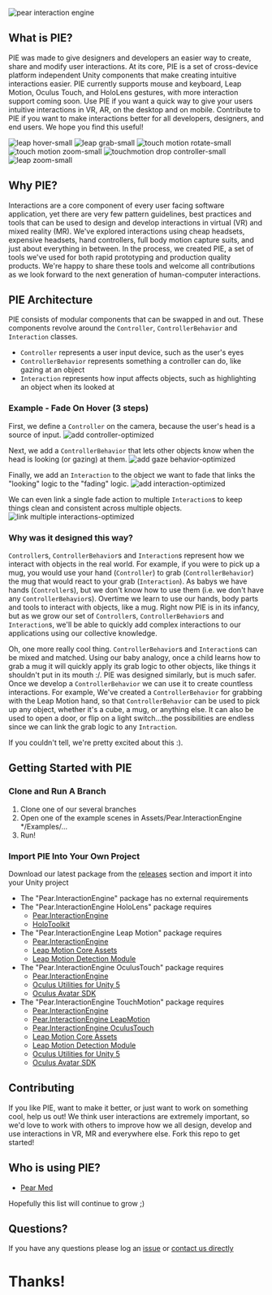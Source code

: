 ![pear interaction engine](https://cloud.githubusercontent.com/assets/2764891/23945931/a249de04-0935-11e7-9390-f0ea3d58846c.png)

## What is PIE?
PIE was made to give designers and developers an easier way to create, share and modify user interactions. At its core, PIE is a set of cross-device platform independent Unity components that make creating intuitive interactions easier. PIE currently supports mouse and keyboard, Leap Motion, Oculus Touch, and HoloLens gestures, with more interaction support coming soon. Use PIE if you want a quick way to give your users intuitive interactions in VR, AR, on the desktop and on mobile. Contribute to PIE if you want to make interactions better for all developers, designers, and end users. We hope you find this useful!

![leap hover-small](https://cloud.githubusercontent.com/assets/2764891/22951407/eb0da21c-f2bd-11e6-916c-ff6219d49eb6.gif)
![leap grab-small](https://cloud.githubusercontent.com/assets/2764891/22951403/eb081d74-f2bd-11e6-9382-9c9d43570bb3.gif)
![touch motion rotate-small](https://cloud.githubusercontent.com/assets/2764891/22951404/eb089010-f2bd-11e6-91d8-c4dd47f8e097.gif)
![touch motion zoom-small](https://cloud.githubusercontent.com/assets/2764891/22951406/eb0b8676-f2bd-11e6-899b-b28ffd08f8f1.gif)
![touchmotion drop controller-small](https://cloud.githubusercontent.com/assets/2764891/22951402/eb079b92-f2bd-11e6-8a87-f30bff24c0b1.gif)
![leap zoom-small](https://cloud.githubusercontent.com/assets/2764891/22951405/eb0a088c-f2bd-11e6-9fb0-c5f80b485362.gif)

## Why PIE?
Interactions are a core component of every user facing software application, yet there are very few pattern guidelines, best practices and tools that can be used to design and develop interactions in virtual (VR) and mixed reality (MR). We've explored interactions using cheap headsets, expensive headsets, hand controllers, full body motion capture suits, and just about everything in between. In the process, we created PIE, a set of tools we've used for both rapid prototyping and production quality products. We're happy to share these tools and welcome all contributions as we look forward to the next generation of human-computer interactions.

## PIE Architecture
PIE consists of modular components that can be swapped in and out. These components revolve around the `Controller`, `ControllerBehavior` and `Interaction` classes.
- `Controller` represents a user input device, such as the user's eyes
- `ControllerBehavior` represents something a controller can do, like gazing at an object
- `Interaction` represents how input affects objects, such as highlighting an object when its looked at 

### Example - Fade On Hover (3 steps)

First, we define a `Controller` on the camera, because the user's head is a source of input.
![add controller-optimized](https://cloud.githubusercontent.com/assets/2764891/23585694/aca8a00a-0139-11e7-991b-356de8a67fc5.gif)

Next, we add a `ControllerBehavior` that lets other objects know when the head is looking (or gazing) at them.
![add gaze behavior-optimized](https://cloud.githubusercontent.com/assets/2764891/23585729/946d73ca-013a-11e7-8fb2-5b8c818749c1.gif)

Finally, we add an `Interaction` to the object we want to fade that links the "looking" logic to the "fading" logic.
![add interaction-optimized](https://cloud.githubusercontent.com/assets/2764891/23585857/7ce7d698-013d-11e7-8f19-2575f453077a.gif)

We can even link a single fade action to multiple `Interaction`s to keep things clean and consistent across multiple objects.
![link multiple interactions-optimized](https://cloud.githubusercontent.com/assets/2764891/23626811/055c0afa-0263-11e7-868c-b5b19d88ff29.gif)

### Why was it designed this way?
`Controller`s, `ControllerBehavior`s and `Interaction`s represent how we interact with objects in the real world. For example, if you were to pick up a mug, you would use your hand (`Controller`) to grab (`ControllerBehavior`) the mug that would react to your grab (`Interaction`). As babys we have hands (`Controller`s), but we don't know how to use them (i.e. we don't have any `ControllerBehavior`s). Overtime we learn to use our hands, body parts and tools to interact with objects, like a mug. Right now PIE is in its infancy, but as we grow our set of `Controller`s, `ControllerBehavior`s and `Interaction`s, we'll be able to quickly add complex interactions to our applications using our collective knowledge.

Oh, one more really cool thing. `ControllerBehavior`s and `Interaction`s can be mixed and matched. Using our baby analogy, once a child learns how to grab a mug it will quickly apply its grab logic to other objects, like things it shouldn't put in its mouth :/. PIE was designed similarly, but is much safer. Once we develop a `ControllerBehavior` we can use it to create countless interactions. For example, We've created a `ControllerBehavior` for grabbing with the Leap Motion hand, so that `ControllerBehavior` can be used to pick up any object, whether it's a cube, a mug, or anything else. It can also be used to open a door, or flip on a light switch...the possibilities are endless since we can link the grab logic to any `Intraction`.

If you couldn't tell, we're pretty excited about this :).

## Getting Started with PIE

### Clone and Run A Branch
1. Clone one of our several branches
2. Open one of the example scenes in Assets/Pear.InteractionEngine */Examples/...
3. Run!

### Import PIE Into Your Own Project
Download our latest package from the [releases](https://github.com/PearMed/Pear-Interaction-Engine/releases) section and import it into your Unity project
* The "Pear.InteractionEngine" package has no external requirements
* The "Pear.InteractionEngine HoloLens" package requires
  * [Pear.InteractionEngine](https://github.com/PearMed/Pear-Interaction-Engine/releases)
  * [HoloToolkit](https://github.com/Microsoft/HoloToolkit-Unity/blob/master/GettingStarted.md)
* The "Pear.InteractionEngine Leap Motion" package requires
  * [Pear.InteractionEngine](https://github.com/PearMed/Pear-Interaction-Engine/releases)
  * [Leap Motion Core Assets](https://developer.leapmotion.com/unity#100)
  * [Leap Motion Detection Module](https://developer.leapmotion.com/unity#100)
* The "Pear.InteractionEngine OculusTouch" package requires
  * [Pear.InteractionEngine](https://github.com/PearMed/Pear-Interaction-Engine/releases)
  * [Oculus Utilities for Unity 5](https://developer.oculus.com/downloads/unity/)
  * [Oculus Avatar SDK](https://developer.oculus.com/downloads/unity/)
* The "Pear.InteractionEngine TouchMotion" package requires
  * [Pear.InteractionEngine](https://github.com/PearMed/Pear-Interaction-Engine/releases)
  * [Pear.InteractionEngine LeapMotion](https://github.com/PearMed/Pear-Interaction-Engine/releases)
  * [Pear.InteractionEngine OculusTouch](https://github.com/PearMed/Pear-Interaction-Engine/releases)
  * [Leap Motion Core Assets](https://developer.leapmotion.com/unity#100)
  * [Leap Motion Detection Module](https://developer.leapmotion.com/unity#100)
  * [Oculus Utilities for Unity 5](https://developer.oculus.com/downloads/unity/)
  * [Oculus Avatar SDK](https://developer.oculus.com/downloads/unity/)

## Contributing
If you like PIE, want to make it better, or just want to work on something cool, help us out! We think user interactions are extremely important, so we'd love to work with others to improve how we all design, develop and use interactions in VR, MR and everywhere else. Fork this repo to get started!

## Who is using PIE?
- [Pear Med](http://www.pearmedical.com)

Hopefully this list will continue to grow ;)

## Questions?
If you have any questions please log an [issue](https://github.com/PearMed/Pear-Interaction-Engine/issues) or [contact us directly](http://www.pearmedical.com/contact.html)

# Thanks!
